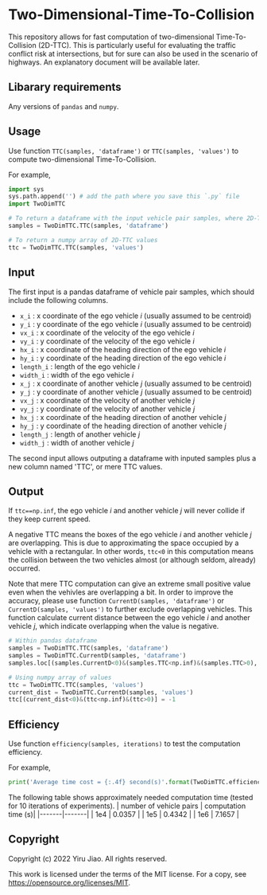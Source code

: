 # Two-Dimensional-Time-To-Collision
This repository allows for fast computation of two-dimensional Time-To-Collision (2D-TTC). This is particularly useful for evaluating the traffic conflict risk at intersections, but for sure can also be used in the scenario of highways. An explanatory document will be available later.

## Libarary requirements
Any versions of `pandas` and `numpy`.

## Usage
Use function `TTC(samples, 'dataframe')` or `TTC(samples, 'values')` to compute two-dimensional Time-To-Collision.

For example,
````python   
import sys
sys.path.append('') # add the path where you save this `.py` file
import TwoDimTTC

# To return a dataframe with the input vehicle pair samples, where 2D-TTC are saved in a new column named 'TTC'
samples = TwoDimTTC.TTC(samples, 'dataframe')

# To return a numpy array of 2D-TTC values
ttc = TwoDimTTC.TTC(samples, 'values')
````
## Input
The first input is a pandas dataframe of vehicle pair samples, which should include the following columns.
- `x_i`      :  x coordinate of the ego vehicle $i$ (usually assumed to be centroid)
- `y_i`      :  y coordinate of the ego vehicle $i$ (usually assumed to be centroid)
- `vx_i`     :  x coordinate of the velocity of the ego vehicle $i$
- `vy_i`     :  y coordinate of the velocity of the ego vehicle $i$
- `hx_i`     :  x coordinate of the heading direction of the ego vehicle $i$
- `hy_i`     :  y coordinate of the heading direction of the ego vehicle $i$
- `length_i` :  length of the ego vehicle $i$
- `width_i`  :  width of the ego vehicle $i$
- `x_j`      :  x coordinate of another vehicle $j$ (usually assumed to be centroid)
- `y_j`      :  y coordinate of another vehicle $j$ (usually assumed to be centroid)
- `vx_j`     :  x coordinate of the velocity of another vehicle $j$
- `vy_j`     :  y coordinate of the velocity of another vehicle $j$
- `hx_j`     :  x coordinate of the heading direction of another vehicle $j$
- `hy_j`     :  y coordinate of the heading direction of another vehicle $j$
- `length_j` :  length of another vehicle $j$
- `width_j`  :  width of another vehicle $j$

The second input allows outputing a dataframe with inputed samples plus a new column named 'TTC', or mere TTC values.

## Output
If `ttc==np.inf`, the ego vehicle $i$ and another vehicle $j$ will never collide if they keep current speed.

A negative TTC means the boxes of the ego vehicle $i$ and another vehicle $j$ are overlapping. This is due to approximating the space occupied by a vehicle with a rectangular. In other words, `ttc<0` in this computation means the collision between the two vehicles almost (or although seldom, already) occurred.

Note that mere TTC computation can give an extreme small positive value even when the vehivles are overlapping a bit. In order to improve the accuracy, please use function `CurrentD(samples, 'dataframe')` or `CurrentD(samples, 'values')` to further exclude overlapping vehicles. This function calculate current distance between the ego vehicle $i$ and another vehicle $j$, which indicate overlapping when the value is negative.

````python   
# Within pandas dataframe
samples = TwoDimTTC.TTC(samples, 'dataframe')
samples = TwoDimTTC.CurrentD(samples, 'dataframe')
samples.loc[(samples.CurrentD<0)&(samples.TTC<np.inf)&(samples.TTC>0),'TTC'] = -1

# Using numpy array of values
ttc = TwoDimTTC.TTC(samples, 'values')
current_dist = TwoDimTTC.CurrentD(samples, 'values')
ttc[(current_dist<0)&(ttc<np.inf)&(ttc>0)] = -1
````

## Efficiency
Use function `efficiency(samples, iterations)` to test the computation efficiency.

For example,
````python   
print('Average time cost = {:.4f} second(s)'.format(TwoDimTTC.efficiency(samples, 10)
````

The following table shows approximately needed computation time (tested for 10 iterations of experiments).
| number of vehicle pairs | computation time (s)|
|-------|-------|
| 1e4 | 0.0357 |
| 1e5 | 0.4342 |
| 1e6 | 7.1657 |

## Copyright
Copyright (c) 2022 Yiru Jiao. All rights reserved.

This work is licensed under the terms of the MIT license. For a copy, see <https://opensource.org/licenses/MIT>.
